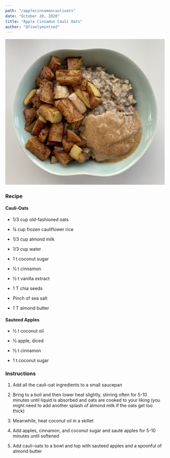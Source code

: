 ```yaml
---
path: "/applecinnamoncaulioats"
date: "October 20, 2020"
title: "Apple Cinnamon Cauli Oats"
author: "@finelymintzed"
---
```


![Apple Cinnamon Cauli Oats](./apple_oats.jpg)

### Recipe

#### Cauli-Oats

- 1/3 cup old-fashioned oats

- ¼ cup frozen cauliflower rice

- 1/3 cup almond milk

- 1/3 cup water

- 1 t coconut sugar

- ½ t cinnamon

- ½ t vanilla extract

- 1 T chia seeds

- Pinch of sea salt

- 1 T almond butter

#### Sauteed Apples

- ½ t coconut oil

- ½ apple, diced

- ½ t cinnamon

- 1 t coconut sugar

### Instructions

1.  Add all the cauli-oat ingredients to a small saucepan

2.  Bring to a boil and then lower heat slightly, stirring often for 5-10 minutes until liquid is absorbed and oats are cooked to your liking (you might need to add another splash of almond milk if the oats get too thick)

3.  Meanwhile, heat coconut oil in a skillet

4.  Add apples, cinnamon, and coconut sugar and sauté apples for 5-10 minutes until softened

5.  Add cauli-oats to a bowl and top with sauteed apples and a spoonful of almond butter
